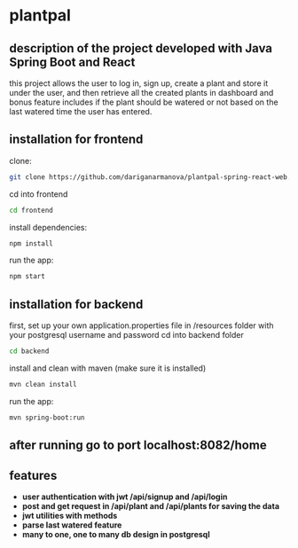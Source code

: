 # plantpal 

## description of the project developed with Java Spring Boot and React

this project allows the user to log in, sign up, create a plant and store it under the user, and then retrieve all the created plants in dashboard and bonus feature includes if the plant should be watered or not based on the last watered time the user has entered. 

## installation for frontend
clone: 
```bash 
git clone https://github.com/dariganarmanova/plantpal-spring-react-web.git
```
cd into frontend 
```bash 
cd frontend
```
install dependencies: 
```bash 
npm install 
```
run the app:
```bash 
npm start
```

## installation for backend
first, set up your own application.properties file in /resources folder with your postgresql username and password 
cd into backend folder 
```bash 
cd backend
```
install and clean with maven (make sure it is installed)
```bash 
mvn clean install
```
run the app:
```bash 
mvn spring-boot:run
```

## after running go to port localhost:8082/home

## features 
- **user authentication with jwt /api/signup and /api/login**
- **post and get request in /api/plant and /api/plants for saving the data**
- **jwt utilities with methods**
- **parse last watered feature**
- **many to one, one to many db design in postgresql** 